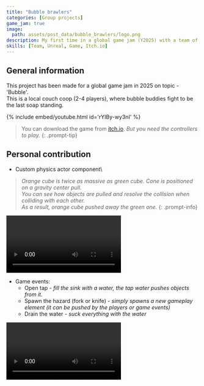 ```yaml
---
title: "Bubble brawlers"
categories: [Group projects]
game_jam: true
image:
  path: assets/post_data/bubble_brawlers/logo.png
description: My first time in a global game jam (Y2025) with a team of 10 people
skills: [Team, Unreal, Game, Itch.io]
---
```


## General information

This project has been made for a global game jam in 2025 on topic - 'Bubble'.\
This is a local couch coop (2-4 players), where bubble buddies fight to be the last soap standing.

{% include embed/youtube.html id='rYIBy-wy3nI' %}

> You can download the game from [itch.io](https://mesibby.itch.io/bubble-brawlers). *But you need the controllers to play.*
{: .prompt-tip}

## Personal contribution

- Custom physics actor component\
> *Orange cube is twice as massive as green cube. Cone is positioned on a gravity center pull.*\
  *You can see how objects are pulled and resolve the collision when colliding with each other.*\
  *As a result, orange cube pushed away the green one.*
{: .prompt-info}
<video class="w-100" controls>
  <source src="/assets/post_data/bubble_brawlers/custom_physics.mp4" type="video/mp4">
</video>

- Game events:
  - Open tap - *fill the sink with a water, the tap water pushes objects from it.*
  - Spawn the hazard (fork or knife) - *simply spawns a new gameplay element (it can be pushed by the players or game events)*
  - Drain the water - *suck everything with the water*
<video class="w-100" controls>
  <source src="/assets/post_data/bubble_brawlers/event_system.mp4" type="video/mp4">
</video>